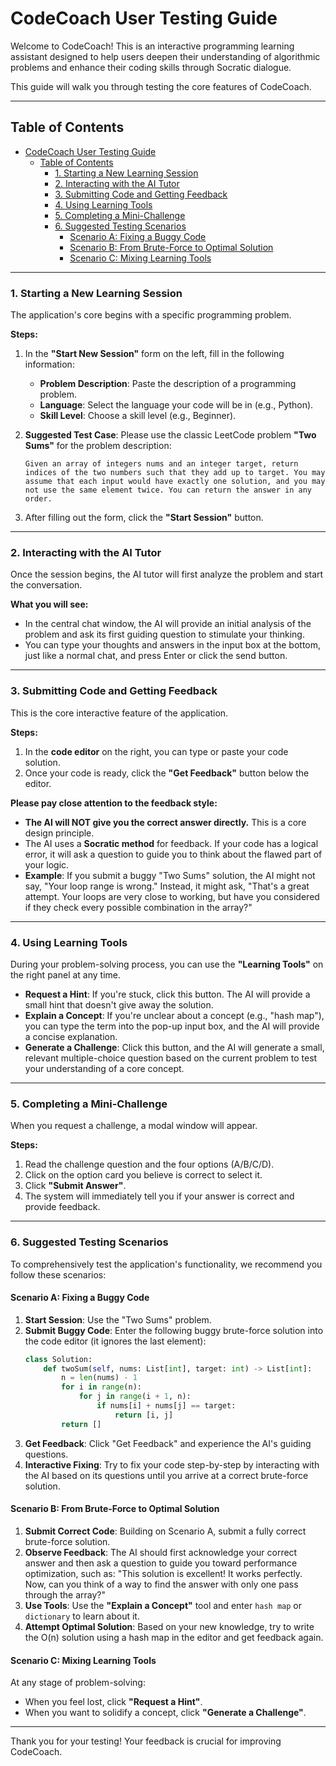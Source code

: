 # CodeCoach User Testing Guide

Welcome to CodeCoach! This is an interactive programming learning assistant designed to help users deepen their understanding of algorithmic problems and enhance their coding skills through Socratic dialogue.

This guide will walk you through testing the core features of CodeCoach.

---

## Table of Contents

- [CodeCoach User Testing Guide](#codecoach-user-testing-guide)
  - [Table of Contents](#table-of-contents)
    - [1. Starting a New Learning Session](#1-starting-a-new-learning-session)
    - [2. Interacting with the AI Tutor](#2-interacting-with-the-ai-tutor)
    - [3. Submitting Code and Getting Feedback](#3-submitting-code-and-getting-feedback)
    - [4. Using Learning Tools](#4-using-learning-tools)
    - [5. Completing a Mini-Challenge](#5-completing-a-mini-challenge)
    - [6. Suggested Testing Scenarios](#6-suggested-testing-scenarios)
      - [Scenario A: Fixing a Buggy Code](#scenario-a-fixing-a-buggy-code)
      - [Scenario B: From Brute-Force to Optimal Solution](#scenario-b-from-brute-force-to-optimal-solution)
      - [Scenario C: Mixing Learning Tools](#scenario-c-mixing-learning-tools)

---

### 1. Starting a New Learning Session

The application's core begins with a specific programming problem.

**Steps:**

1.  In the **"Start New Session"** form on the left, fill in the following information:

    - **Problem Description**: Paste the description of a programming problem.
    - **Language**: Select the language your code will be in (e.g., Python).
    - **Skill Level**: Choose a skill level (e.g., Beginner).

2.  **Suggested Test Case**:
    Please use the classic LeetCode problem **"Two Sums"** for the problem description:

    ```
    Given an array of integers nums and an integer target, return indices of the two numbers such that they add up to target. You may assume that each input would have exactly one solution, and you may not use the same element twice. You can return the answer in any order.
    ```

3.  After filling out the form, click the **"Start Session"** button.

---

### 2. Interacting with the AI Tutor

Once the session begins, the AI tutor will first analyze the problem and start the conversation.

**What you will see:**

- In the central chat window, the AI will provide an initial analysis of the problem and ask its first guiding question to stimulate your thinking.
- You can type your thoughts and answers in the input box at the bottom, just like a normal chat, and press Enter or click the send button.

---

### 3. Submitting Code and Getting Feedback

This is the core interactive feature of the application.

**Steps:**

1.  In the **code editor** on the right, you can type or paste your code solution.
2.  Once your code is ready, click the **"Get Feedback"** button below the editor.

**Please pay close attention to the feedback style:**

- **The AI will NOT give you the correct answer directly.** This is a core design principle.
- The AI uses a **Socratic method** for feedback. If your code has a logical error, it will ask a question to guide you to think about the flawed part of your logic.
- **Example**: If you submit a buggy "Two Sums" solution, the AI might not say, "Your loop range is wrong." Instead, it might ask, "That's a great attempt. Your loops are very close to working, but have you considered if they check every possible combination in the array?"

---

### 4. Using Learning Tools

During your problem-solving process, you can use the **"Learning Tools"** on the right panel at any time.

- **Request a Hint**: If you're stuck, click this button. The AI will provide a small hint that doesn't give away the solution.
- **Explain a Concept**: If you're unclear about a concept (e.g., "hash map"), you can type the term into the pop-up input box, and the AI will provide a concise explanation.
- **Generate a Challenge**: Click this button, and the AI will generate a small, relevant multiple-choice question based on the current problem to test your understanding of a core concept.

---

### 5. Completing a Mini-Challenge

When you request a challenge, a modal window will appear.

**Steps:**

1.  Read the challenge question and the four options (A/B/C/D).
2.  Click on the option card you believe is correct to select it.
3.  Click **"Submit Answer"**.
4.  The system will immediately tell you if your answer is correct and provide feedback.

---

### 6. Suggested Testing Scenarios

To comprehensively test the application's functionality, we recommend you follow these scenarios:

#### Scenario A: Fixing a Buggy Code

1.  **Start Session**: Use the "Two Sums" problem.
2.  **Submit Buggy Code**: Enter the following buggy brute-force solution into the code editor (it ignores the last element):
    ```python
    class Solution:
        def twoSum(self, nums: List[int], target: int) -> List[int]:
            n = len(nums) - 1
            for i in range(n):
                for j in range(i + 1, n):
                    if nums[i] + nums[j] == target:
                        return [i, j]
            return []
    ```
3.  **Get Feedback**: Click "Get Feedback" and experience the AI's guiding questions.
4.  **Interactive Fixing**: Try to fix your code step-by-step by interacting with the AI based on its questions until you arrive at a correct brute-force solution.

#### Scenario B: From Brute-Force to Optimal Solution

1.  **Submit Correct Code**: Building on Scenario A, submit a fully correct brute-force solution.
2.  **Observe Feedback**: The AI should first acknowledge your correct answer and then ask a question to guide you toward performance optimization, such as: "This solution is excellent! It works perfectly. Now, can you think of a way to find the answer with only one pass through the array?"
3.  **Use Tools**: Use the **"Explain a Concept"** tool and enter `hash map` or `dictionary` to learn about it.
4.  **Attempt Optimal Solution**: Based on your new knowledge, try to write the O(n) solution using a hash map in the editor and get feedback again.

#### Scenario C: Mixing Learning Tools

At any stage of problem-solving:

- When you feel lost, click **"Request a Hint"**.
- When you want to solidify a concept, click **"Generate a Challenge"**.

---

Thank you for your testing! Your feedback is crucial for improving CodeCoach.
